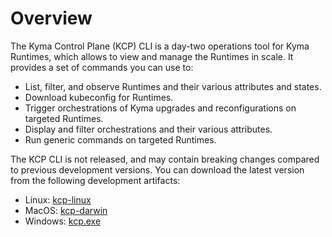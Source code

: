 # Overview

The Kyma Control Plane (KCP) CLI is a day-two operations tool for Kyma Runtimes, which allows to view and manage the Runtimes in scale.
It provides a set of commands you can use to:

- List, filter, and observe Runtimes and their various attributes and states.
- Download kubeconfig for Runtimes.
- Trigger orchestrations of Kyma upgrades and reconfigurations on targeted Runtimes.
- Display and filter orchestrations and their various attributes.
- Run generic commands on targeted Runtimes.

The KCP CLI is not released, and may contain breaking changes compared to previous development versions. You can download the latest version from the following development artifacts:

- Linux: [kcp-linux](https://storage.googleapis.com/kyma-development-artifacts/kcp/master/kcp-linux)
- MacOS: [kcp-darwin](https://storage.googleapis.com/kyma-development-artifacts/kcp/master/kcp-darwin)
- Windows: [kcp.exe](https://storage.googleapis.com/kyma-development-artifacts/kcp/master/kcp.exe)
